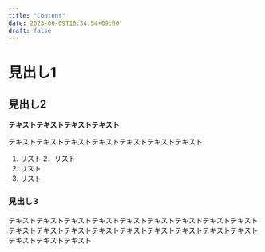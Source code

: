 ```yaml
---
title: "Content"
date: 2023-06-09T16:34:54+09:00
draft: false
---
```


# 見出し1

## 見出し2

**テキストテキストテキストテキスト**

テキストテキストテキストテキストテキストテキストテキスト

1. リスト
2．リスト
3. リスト
4. リスト

### 見出し3

テキストテキストテキストテキストテキストテキストテキストテキストテキストテキストテキストテキストテキストテキストテキストテキストテキストテキストテキストテキストテキスト

